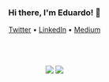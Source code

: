 <center>
    <div align="center">
        <h3>Hi there, I'm Eduardo! 👋</h3>
        <p align="center">
          <a target="_blank" href="https://twitter.com/edudiasdev">Twitter</a> •
          <a target="_blank" href="https://www.linkedin.com/in/eduardo-rodrigues-dev">LinkedIn</a> •
          <a target="_blank" href="https://medium.com/@eduardorodrigues_58172">Medium</a>
        </p>
        <br />
        <br />
        <br />
        <img src="https://github-readme-stats.vercel.app/api?username=edurodriguesdias&show_icons=true&line_height=45&theme=dracula&include_all_commits=true" />
        <img src="https://github-readme-stackoverflow.vercel.app/?userID=8968206&theme=dark" />
        <br>
        <br>
    </div>
</center>
